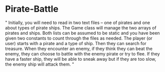 # Pirate-Battle
" Initially, you will need to read in two text files – one of pirates and one about types of pirate ships. The Game class will manage the two arrays of pirates and ships. Both lists can be assumed to be static and you have been given two constants to count through the files as needed. The player (or user) starts with a pirate and a type of ship. Then they can search for treasure. When they encounter an enemy, if they think they can beat the enemy, they can choose to battle with the enemy pirate or try to flee. If they have a faster ship, they will be able to sneak away but if they are too slow, the enemy ship will attack them. "
